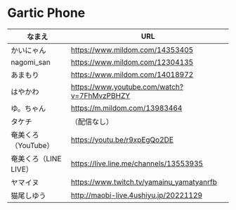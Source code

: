 # Gartic Phone

|なまえ|URL|
|---|---|
|かいにゃん|<https://www.mildom.com/14353405>|
|nagomi_san|<https://www.mildom.com/12304135>|
|あまもり|<https://www.mildom.com/14018972>|
|はやかわ|<https://www.youtube.com/watch?v=7FhMvzPBHZY>|
|ゆ。ちゃん|<https://m.mildom.com/13983464>|
|タケチ|（配信なし）|
|奄美くろ（YouTube）|<https://youtu.be/r9xpEgQo2DE>|
|奄美くろ（LINE LIVE）|<https://live.line.me/channels/13553935>|
|ヤマイヌ|<https://www.twitch.tv/yamainu_yamatyanrfb>|
|猫尾しゆう|<http://maobi-live.4ushiyu.jp/20221129>|

<!-- |双葉誡|<https://twitcasting.tv/vmx0041> -->
